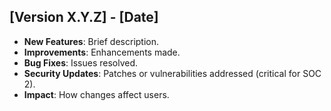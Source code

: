 ## [Version X.Y.Z] - [Date]
- **New Features**: Brief description.
- **Improvements**: Enhancements made.
- **Bug Fixes**: Issues resolved.
- **Security Updates**: Patches or vulnerabilities addressed (critical for SOC 2).
- **Impact**: How changes affect users.